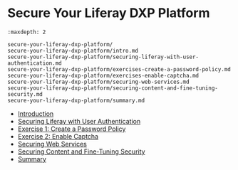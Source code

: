 # Secure Your Liferay DXP Platform 

```{toctree}
:maxdepth: 2

secure-your-liferay-dxp-platform/ 
secure-your-liferay-dxp-platform/intro.md 
secure-your-liferay-dxp-platform/securing-liferay-with-user-authentication.md 
secure-your-liferay-dxp-platform/exercises-create-a-password-policy.md 
secure-your-liferay-dxp-platform/exercises-enable-captcha.md 
secure-your-liferay-dxp-platform/securing-web-services.md 
secure-your-liferay-dxp-platform/securing-content-and-fine-tuning-security.md
secure-your-liferay-dxp-platform/summary.md
```

* [Introduction](./secure-your-liferay-dxp-platform/intro.md) 
* [Securing Liferay with User Authentication](./secure-your-liferay-dxp-platform/securing-liferay-with-user-authentication.md) 
* [Exercise 1: Create a Password Policy](./secure-your-liferay-dxp-platform/exercises-create-a-password-policy.md) 
* [Exercise 2: Enable Captcha](./secure-your-liferay-dxp-platform/exercises-enable-captcha.md) 
* [Securing Web Services](./secure-your-liferay-dxp-platform/securing-web-services.md) 
* [Securing Content and Fine-Tuning Security](./secure-your-liferay-dxp-platform/securing-content-and-fine-tuning-security.md) 
* [Summary](./secure-your-liferay-dxp-platform/summary.md) 